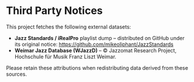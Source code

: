 # Third Party Notices

This project fetches the following external datasets:

- **Jazz Standards / iRealPro** playlist dump – distributed on GitHub under its original notice: <https://github.com/mikeoliphant/JazzStandards>
- **Weimar Jazz Database (WJazzD)** – © Jazzomat Research Project, Hochschule für Musik Franz Liszt Weimar.

Please retain these attributions when redistributing data derived from these sources.
